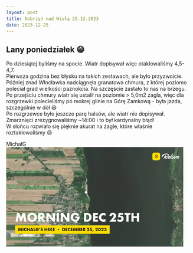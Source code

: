 ```yaml
---
layout: post
title: Dobrzyń nad Wisłą 25.12.2023
date: 2023-12-25
---
```


## Lany poniedziałek :grin:  

Po dziesiątej byliśmy na spocie. Wiatr dopisywał więc otaklowaliśmy 4,5-4,7.  
Pierwsza godzina bez błysku na takich zestawach, ale było przyzwoicie.  
Później znad Włocławka nadciągnęła granatowa chmura, z której poziomo poleciał 
grad wielkości paznokcia. Na szczęście zastało to nas na brzegu.  
Po przejściu chmury wiatr się ustalił na poziomie > 5,0m2 żagla, 
więc dla rozgrzewki polecieliśmy po mokrej glinie na Górę Zamkową - była jazda, 
szczególnie w dół :smiley:  
Po rozgrzewce było jeszcze parę halsów, ale wiatr nie dopisywał.  
Zmarznięci zrezygnowaliśmy ~14:00 i to był kardynalny błąd!  
W słońcu rozwiało się pięknie akurat na żagle, które właśnie roztaklowaliśmy :cry:  

MichałG  
[![Oto nasze dokonania:](https://raw.githubusercontent.com/naspocie/blog/master/images/2023-12-25-Dobrzyn/2023-12-25-Dobrzyn.png)](https://www.relive.cc/view/vE6JYdBVKgO)
